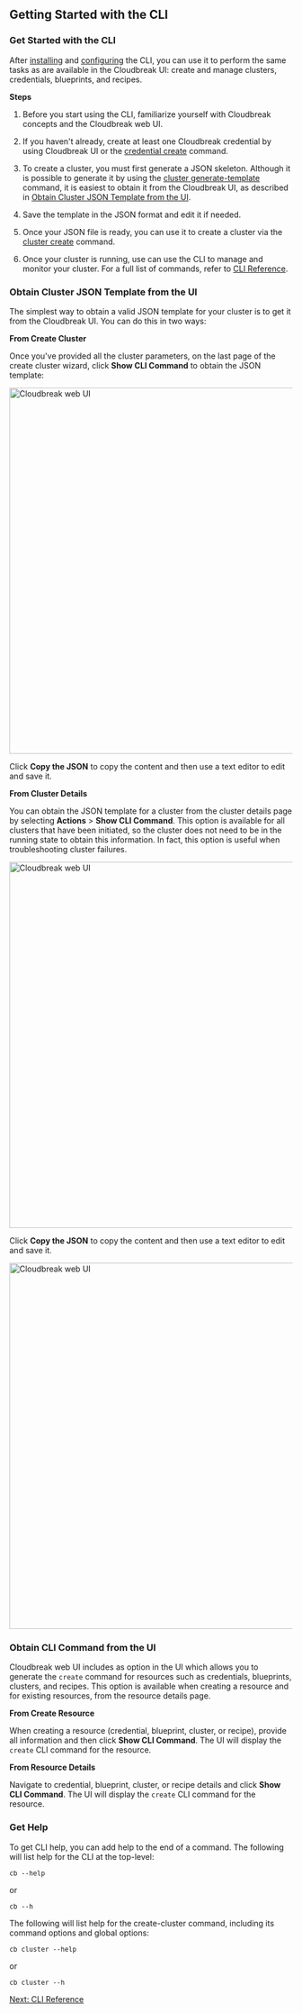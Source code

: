 
## Getting Started with the CLI   

### Get Started with the CLI 

After [installing](cli-install.md#install-the-cli) and [configuring](cli-install.md#configure-the-cli) the CLI, you can use it to perform the same tasks as are available in the Cloudbreak UI: create and manage clusters, credentials, blueprints, and recipes.

**Steps**

1. Before you start using the CLI, familiarize yourself with Cloudbreak concepts and the Cloudbreak web UI. 

2. If you haven't already, create at least one Cloudbreak credential by using Cloudbreak UI or the [credential create](cli-reference.md#credential-create) command. 

3. To create a cluster, you must first generate a JSON skeleton. Although it is possible to generate it by using the [cluster generate-template](cli-reference.md#cluster-generate-template) command, it is easiest to obtain it from the Cloudbreak UI, as described in [Obtain Cluster JSON Template from the UI](#obtain-cluster-json-template-from-the-ui).

4. Save the template in the JSON format and edit it if needed.

5. Once your JSON file is ready, you can use it to create a cluster via the [cluster create](cli-reference.md#cluster-create) command.

6. Once your cluster is running, use can use the CLI to manage and monitor your cluster. For a full list of commands, refer to [CLI Reference](cli-reference.md).    



### Obtain Cluster JSON Template from the UI

The simplest way to obtain a valid JSON template for your cluster is to get it from the Cloudbreak UI. You can do this in two ways:

**From Create Cluster**

Once you've provided all the cluster parameters, on the last page of the create cluster wizard, click **Show CLI Command** to obtain the JSON template:

<a href="../images/cli-json-create-cluster2.png" target="_blank" title="click to enlarge"><img src="../images/cli-json-create-cluster2.png" width="650" title="Cloudbreak web UI"></a>    

Click **Copy the JSON** to copy the content and then use a text editor to edit and save it. 


**From Cluster Details**

You can obtain the JSON template for a cluster from the cluster details page by selecting **Actions** > **Show CLI Command**. This option is available for all clusters that have been initiated, so the cluster does not need to be in the running state to obtain this information. In fact, this option is useful when troubleshooting cluster failures.  

<a href="../images/cli-json-details1.png" target="_blank" title="click to enlarge"><img src="../images/cli-json-details1.png" width="650" title="Cloudbreak web UI"></a>   

Click **Copy the JSON** to copy the content and then use a text editor to edit and save it. 

<a href="../images/cli-json-details2.png" target="_blank" title="click to enlarge"><img src="../images/cli-json-details2.png" width="650" title="Cloudbreak web UI"></a> 


### Obtain CLI Command from the UI

Cloudbreak web UI includes as option in the UI which allows you to generate the  `create` command for resources such as credentials, blueprints, clusters, and recipes. This option is available when creating a resource and for existing resources, from the resource details page.   

**From Create Resource**

When creating a resource (credential, blueprint, cluster, or recipe), provide all information and then click **Show CLI Command**. The UI will display the `create` CLI command for the resource.

**From Resource Details**

Navigate to credential, blueprint, cluster, or recipe details and  click **Show CLI Command**. The UI will display the `create` CLI command for the resource.


### Get Help

To get CLI help, you can add help to the end of a command. The following will list help for the CLI at the top-level:

<pre><small>cb --help</small></pre>

or 

<pre><small>cb --h</small></pre>

The following will list help for the create-cluster command, including its command options and global options:

<pre><small>cb cluster --help</small></pre>

or

<pre><small>cb cluster --h</small></pre> 



<div class="next">
<a href="../cli-reference/index.html">Next: CLI Reference</a>
</div>